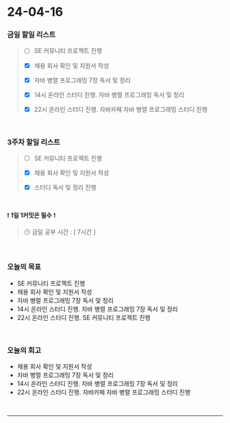 # 24-04-16
### 금일 할일 리스트
> - [ ]  SE 커뮤니티 프로젝트 진행
>
> - [x]  채용 회사 확인 및 지원서 작성
>
> - [x]  자바 병렬 프로그래밍 7장 독서 및 정리
>
> - [x]  14시 온라인 스터디 진행. 자바 병렬 프로그래밍 독서 및 정리
>
> - [x]  22시 온라인 스터디 진행. 자바카페 자바 병렬 프로그래밍 스터디 진행

<br/>

### 3주차 할일 리스트  
> - [ ]  SE 커뮤니티 프로젝트 진행
>
> - [x]  채용 회사 확인 및 지원서 작성
>
> - [x]  스터디 독서 및 정리 진행

<br/>

❗ **1일 1커밋은 필수** ❗
> 🕒 금일 공부 시간 : [ 7시간 ]

<br/>

### 오늘의 목표
- SE 커뮤니티 프로젝트 진행
- 채용 회사 확인 및 지원서 작성
- 자바 병렬 프로그래밍 7장 독서 및 정리
- 14시 온라인 스터디 진행. 자바 병렬 프로그래밍 7장 독서 및 정리
- 22시 온라인 스터디 진행. SE 커뮤니티 프로젝트 진행

<br>

### 오늘의 회고
- 채용 회사 확인 및 지원서 작성
- 자바 병렬 프로그래밍 7장 독서 및 정리
- 14시 온라인 스터디 진행. 자바 병렬 프로그래밍 7장 독서 및 정리
- 22시 온라인 스터디 진행. 자바카페 자바 병렬 프로그래밍 스터디 진행


<br/>

------------  
